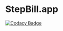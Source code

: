 # StepBill.app

[![Codacy Badge](https://api.codacy.com/project/badge/Grade/7462434e71244c958e9888dda58d43bd)](https://app.codacy.com/app/alexmyczko/StepBill.app?utm_source=github.com&utm_medium=referral&utm_content=alexmyczko/StepBill.app&utm_campaign=Badge_Grade_Dashboard)
